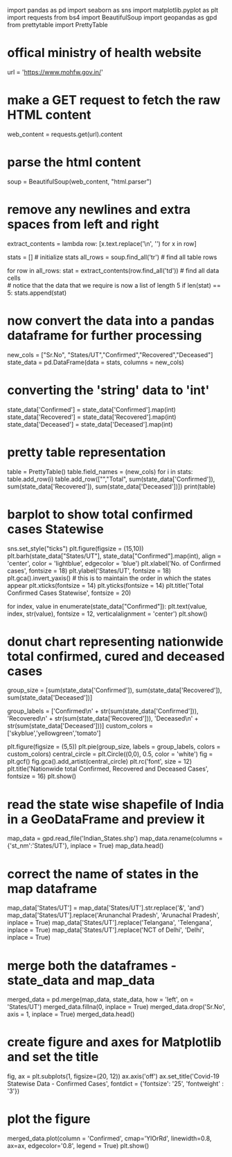 import pandas as pd
import seaborn as sns
import matplotlib.pyplot as plt
import requests 
from bs4 import BeautifulSoup 
import geopandas as gpd
from prettytable import PrettyTable

# offical ministry of health website
url = 'https://www.mohfw.gov.in/' 

# make a GET request to fetch the raw HTML content
web_content = requests.get(url).content

# parse the html content
soup = BeautifulSoup(web_content, "html.parser")

# remove any newlines and extra spaces from left and right
extract_contents = lambda row: [x.text.replace('\n', '') for x in row] 

stats = [] # initialize stats
all_rows = soup.find_all('tr') # find all table rows 

for row in all_rows: 
    stat = extract_contents(row.find_all('td')) # find all data cells  
    # notice that the data that we require is now a list of length 5
    if len(stat) == 5: 
        stats.append(stat)

# now convert the data into a pandas dataframe for further processing
new_cols = ["Sr.No", "States/UT","Confirmed","Recovered","Deceased"]
state_data = pd.DataFrame(data = stats, columns = new_cols)

# converting the 'string' data to 'int'
state_data['Confirmed'] = state_data['Confirmed'].map(int)
state_data['Recovered'] = state_data['Recovered'].map(int)
state_data['Deceased']  = state_data['Deceased'].map(int)

# pretty table representation
table = PrettyTable()
table.field_names = (new_cols)
for i in stats:
    table.add_row(i)
table.add_row(["","Total", 
               sum(state_data['Confirmed']), 
               sum(state_data['Recovered']), 
               sum(state_data['Deceased'])])
print(table)

# barplot to show total confirmed cases Statewise 
sns.set_style("ticks")
plt.figure(figsize = (15,10))
plt.barh(state_data["States/UT"], state_data["Confirmed"].map(int),
         align = 'center', color = 'lightblue', edgecolor = 'blue')
plt.xlabel('No. of Confirmed cases', fontsize = 18)
plt.ylabel('States/UT', fontsize = 18)
plt.gca().invert_yaxis() # this is to maintain the order in which the states appear
plt.xticks(fontsize = 14) 
plt.yticks(fontsize = 14)
plt.title('Total Confirmed Cases Statewise', fontsize = 20)

for index, value in enumerate(state_data["Confirmed"]):
    plt.text(value, index, str(value), fontsize = 12, verticalalignment = 'center')
plt.show()  

# donut chart representing nationwide total confirmed, cured and deceased cases
group_size = [sum(state_data['Confirmed']), 
              sum(state_data['Recovered']), 
              sum(state_data['Deceased'])]

group_labels = ['Confirmed\n' + str(sum(state_data['Confirmed'])), 
                'Recovered\n' + str(sum(state_data['Recovered'])), 
                'Deceased\n'  + str(sum(state_data['Deceased']))]
custom_colors = ['skyblue','yellowgreen','tomato']

plt.figure(figsize = (5,5))
plt.pie(group_size, labels = group_labels, colors = custom_colors)
central_circle = plt.Circle((0,0), 0.5, color = 'white')
fig = plt.gcf()
fig.gca().add_artist(central_circle)
plt.rc('font', size = 12) 
plt.title('Nationwide total Confirmed, Recovered and Deceased Cases', fontsize = 16)
plt.show()

# read the state wise shapefile of India in a GeoDataFrame and preview it
map_data = gpd.read_file('Indian_States.shp')
map_data.rename(columns = {'st_nm':'States/UT'}, inplace = True)
map_data.head()

# correct the name of states in the map dataframe 
map_data['States/UT'] = map_data['States/UT'].str.replace('&', 'and')
map_data['States/UT'].replace('Arunanchal Pradesh', 'Arunachal Pradesh', inplace = True)
map_data['States/UT'].replace('Telangana', 'Telengana', inplace = True)
map_data['States/UT'].replace('NCT of Delhi', 'Delhi', inplace = True)

# merge both the dataframes - state_data and map_data
merged_data = pd.merge(map_data, state_data, how = 'left', on = 'States/UT')
merged_data.fillna(0, inplace = True)
merged_data.drop('Sr.No', axis = 1, inplace = True)
merged_data.head()

# create figure and axes for Matplotlib and set the title
fig, ax = plt.subplots(1, figsize=(20, 12))
ax.axis('off')
ax.set_title('Covid-19 Statewise Data - Confirmed Cases', fontdict = {'fontsize': '25', 'fontweight' : '3'})
# plot the figure
merged_data.plot(column = 'Confirmed', cmap='YlOrRd', linewidth=0.8, ax=ax, edgecolor='0.8', legend = True)
plt.show()
